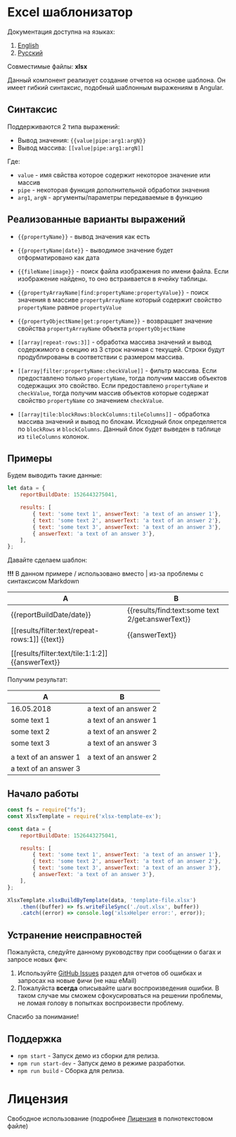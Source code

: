 # Excel шаблонизатор

Документация доступна на языках:
1. [English](https://github.com/optimistex/xlsx-template-ex#readme)
2. [Русский](README.ru.md)

Совместимые файлы: **xlsx**

Данный компонент реализует создание отчетов на основе шаблона.
Он имеет гибкий синтаксис, подобный шаблонным выражениям в Angular.

## Синтаксис

Поддерживаются 2 типа выражений:
* Вывод значения: `{{value|pipe:arg1:argN}}`
* Вывод массива: `[[value|pipe:arg1:argN]]`

Где:
* `value` - имя свйства которое содержит некоторое значение или массив
* `pipe` - некоторая функция дополнительной обработки значения
* `arg1`, `argN` - аргументы/параметры передаваемые в функцию

## Реализованные варианты выражений

* `{{propertyName}}` - вывод значения как есть
* `{{propertyName|date}}` - выводимое значение будет отформатировано как дата 
* `{{fileName|image}}` - поиск файла изображения по имени файла.
    Если изображение найдено, то оно встраивается в ячейку таблицы.
* `{{propertyArrayName|find:propertyName:propertyValue}}` - поиск значения в массиве `propertyArrayName` 
    который содержит свойство `propertyName` равное `propertyValue`
* `{{propertyObjectName|get:propertyName}}` - возвращает значение свойства `propertyArrayName` объекта `propertyObjectName`     

* `[[array|repeat-rows:3]]` - обработка массива значений и вывод содержимого
    в секцию из 3 строк начиная с текущей.
    Строки будут продублированы в соответствии с размером массива.
* `[[array|filter:propertyName:checkValue]]` - фильтр массива. 
    Если предоставлено только `propertyName`, тогда получим массив объектов содержащих это свойство.
    Если предоставлено `propertyName` и `checkValue`, тогда получим массив объектов которые содержат свойство 
    `propertyName` со значением `checkValue`.
* `[[array|tile:blockRows:blockColumns:tileColumns]]` - обработка массива значений и вывод по блокам.
    Исходный блок определяется по `blockRows` и `blockColumns`. 
    Данный блок будет выведен в таблице из `tileColumns` колонок. 
    
## Примеры

Будем выводить такие данные:
```javascript
let data = {
    reportBuildDate: 1526443275041,

    results: [
        { text: 'some text 1', answerText: 'a text of an answer 1'},
        { text: 'some text 2', answerText: 'a text of an answer 2'},
        { text: 'some text 3', answerText: 'a text of an answer 3'},
        { answerText: 'a text of an answer 3'},
    ],
};
```
    
Давайте сделаем шаблон:

**!!!** В данном примере / использовано вместо | из-за проблемы с синтаксисом Markdown 

| A | B |
|---|---|
|{{reportBuildDate/date}}| {{results/find:text:some text 2/get:answerText}} |
|[[results/filter:text/repeat-rows:1]] {{text}}| {{answerText}} |
| | |
| [[results/filter:text/tile:1:1:2]]{{answerText}} | |

Получим результат:

| A     | B     |
|-------|-------|
| 16.05.2018 | a text of an answer 2 |
| some text 1 | a text of an answer 1 |
| some text 2 | a text of an answer 2 |
| some text 3 | a text of an answer 3 |
| | |
| a text of an answer 1 | a text of an answer 2 |
| a text of an answer 3 | |

## Начало работы

```javascript
const fs = require("fs");
const XlsxTemplate = require('xlsx-template-ex');

const data = {
    reportBuildDate: 1526443275041,

    results: [
        { text: 'some text 1', answerText: 'a text of an answer 1'},
        { text: 'some text 2', answerText: 'a text of an answer 2'},
        { text: 'some text 3', answerText: 'a text of an answer 3'},
        { answerText: 'a text of an answer 3'},
    ],
};

XlsxTemplate.xlsxBuildByTemplate(data, 'template-file.xlsx')
    .then((buffer) => fs.writeFileSync('./out.xlsx', buffer))
    .catch((error) => console.log('xlsxHelper error:', error));
```

## Устранение неисправностей

Пожалуйста, следуйте данному руководству при сообщении о багах и запросе новых фич:

1. Используйте [GitHub Issues](https://github.com/optimistex/xlsx-template-ex/issues) раздел для отчетов об ошибках и запросах на новые фичи (не наш eMail)
2. Пожалуйста **всегда** описывайте шаги воспроизведения ошибки. В таком случае мы сможем сфокусироваться на решении проблемы, не ломая голову в попытках воспроизвести проблему.

Спасибо за понимание!

## Поддержка

- `npm start` - Запуск демо из сборки для релиза.
- `npm run start-dev` - Запуск демо в режиме разработки.
- `npm run build` - Сборка для релиза.

# Лицензия

Свободное использование (подробнее [Лицензия](https://github.com/optimistex/xlsx-template-ex/blob/master/LICENSE) в полнотекстовом файле)
